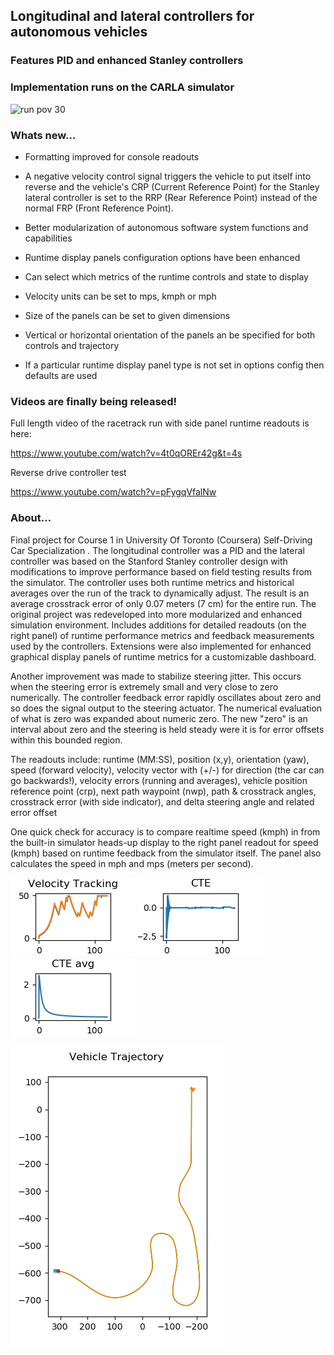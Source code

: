 
## Longitudinal and lateral controllers for autonomous vehicles

### Features PID and enhanced Stanley controllers
### Implementation runs on the CARLA simulator

![run pov 30](demo/normrunpov30.gif)

### Whats new...

* Formatting improved for console readouts

* A negative velocity control signal triggers the vehicle to put itself into reverse and
  the vehicle's CRP (Current Reference Point) for the Stanley lateral controller is set to the RRP (Rear Reference Point) instead of the normal FRP (Front Reference Point).

- Better modularization of autonomous software system functions and capabilities

* Runtime display panels configuration options have been enhanced

* Can select which metrics of the runtime controls and state to display

* Velocity units can be set to mps, kmph or mph

* Size of the panels can be set to given dimensions

* Vertical or horizontal orientation of the panels an be specified for both controls and trajectory

* If a particular runtime display panel type is not set in options config then defaults are used

### Videos are finally being released!

Full length video of the racetrack run with side panel runtime readouts is here:

https://www.youtube.com/watch?v=4t0qOREr42g&t=4s

Reverse drive controller test

https://www.youtube.com/watch?v=pFygqVfalNw


### About...
Final project for Course 1 in University Of Toronto (Coursera) Self-Driving Car Specialization . The longitudinal controller was a PID and the lateral controller was based on the Stanford Stanley controller design with  modifications to improve performance based on field testing results from the simulator. The controller uses both runtime metrics and historical averages over the run of the track to dynamically adjust. The result is an average crosstrack error of only 0.07 meters  (7 cm) for the entire run. The original project was redeveloped into more modularized and enhanced simulation environment. Includes additions for detailed  readouts (on the right panel) of runtime performance metrics and feedback measurements used by the controllers. Extensions were also implemented for enhanced graphical display panels of runtime metrics for a customizable dashboard.

Another improvement was made to stabilize steering jitter. This occurs when the steering error is extremely small and very close to zero numerically. The controller feedback error rapidly oscillates about zero and so does the signal output to the steering actuator. The numerical evaluation of what is zero was expanded about numeric zero. The new "zero" is an interval about zero and the steering is held steady were it is for error offsets within this bounded region.

The readouts include: runtime (MM:SS), position (x,y), orientation (yaw), speed (forward velocity), velocity vector with (+/-) for  direction (the  car can go backwards!), velocity errors (running and averages), vehicle position reference point (crp), next path waypoint (nwp), path & crosstrack angles, crosstrack error (with side indicator), and delta steering angle and related error offset

One quick check for accuracy is to compare realtime speed (kmph) in from the built-in simulator heads-up display to the right panel readout for speed (kmph) based on runtime feedback from the simulator itself. The panel also calculates the speed in mph and mps (meters per second).


![vtrack](runtime_output/v0.45/velocity_tracking.png) 
![cte](runtime_output/v0.45/cte.png) ![cteavg](runtime_output/v0.45/cte_avg.png)

![trajectory](runtime_output/v0.45/trajectory.png) 

